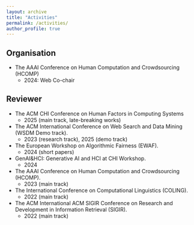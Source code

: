 ```yaml
---
layout: archive
title: "Activities"
permalink: /activities/
author_profile: true
---
```


## Organisation
- The AAAI Conference on Human Computation and Crowdsourcing (HCOMP)
  - 2024: Web Co-chair

## Reviewer
- The ACM CHI Conference on Human Factors in Computing Systems
  - 2025 (main track, late-breaking works)
- The ACM International Conference on Web Search and Data Mining (WSDM Demo track).
  - 2023 (research track), 2025 (demo track)
- The European Workshop on Algorithmic Fairness (EWAF).
  - 2024 (short papers)
- GenAI&HCI: Generative AI and HCI at CHI Workshop.
  - 2024
- The AAAI Conference on Human Computation and Crowdsourcing (HCOMP).
  - 2023 (main track)
- The International Conference on Computational Linguistics (COLING).
  - 2022 (main track)
- The ACM International ACM SIGIR Conference on Research and Development in Information Retrieval (SIGIR).
  - 2022 (main track)
